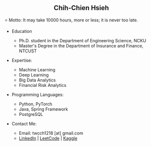 <h2 align="center">Chih-Chien Hsieh</h2>

⭐ Motto: It may take 10000 hours, more or less; it is never too late.

- Education
  - Ph.D. student in the Department of Engineering Science, NCKU
  - Master's Degree in the Department of Insurance and Finance, NTCUST

- Expertise:
  - Machine Learning
  - Deep Learning
  - Big Data Analytics
  - Financial Risk Analytics

- Programming Languages:
  - Python, PyTorch
  - Java, Spring Framework
  - PostgreSQL

- Contact Me:
  - Email: twcch1218 [at] gmail.com
  - [LinkedIn](https://leetcode.com/u/twcch1218/) | [LeetCode](https://leetcode.com/u/twcch1218/) | [Kaggle](https://www.kaggle.com/twcch1218/)
